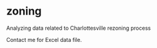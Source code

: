 # zoning
Analyzing data related to Charlottesville rezoning process

Contact me for Excel data file.
